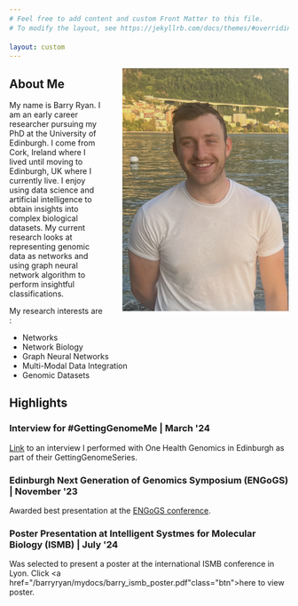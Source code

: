 ```yaml
---
# Feel free to add content and custom Front Matter to this file.
# To modify the layout, see https://jekyllrb.com/docs/themes/#overriding-theme-defaults

layout: custom
---
```


<img style="margin-left: 2rem" align="right" src="mydocs/profile_pic.jpg" width = "300px" >

## About Me
My name is Barry Ryan. I am an early career researcher pursuing my PhD at the University of Edinburgh. I come from Cork, Ireland where I lived until moving to Edinburgh, UK where I currently live. I enjoy using data science and artificial intelligence to obtain insights into complex biological datasets. My current research looks at representing genomic data as networks and using graph neural network algorithm to perform insightful classifications. 

My research interests are : 
- Networks
- Network Biology
- Graph Neural Networks
- Multi-Modal Data Integration
- Genomic Datasets

## Highlights
### Interview for #GettingGenomeMe | March '24
[Link](https://onehealthgenomics.ed.ac.uk/barry-ryan) to an interview I performed with One Health Genomics in Edinburgh as part of their GettingGenomeSeries.

### Edinburgh Next Generation of Genomics Symposium (ENGoGS) | November '23
Awarded best presentation at the [ENGoGS conference](https://onehealthgenomics.ed.ac.uk/news-and-events/ohge-event%C3%A5s/edinburgh-next-generation-genomics-symposium-2023). 

### Poster Presentation at Intelligent Systmes for Molecular Biology (ISMB) | July '24
Was selected to present a poster at the international ISMB conference in Lyon. Click <a href="/barryryan/mydocs/barry_ismb_poster.pdf"class="btn">here</a> to view poster. 





